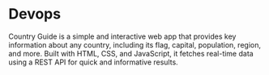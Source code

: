 # Devops
Country Guide is a simple and interactive web app that provides key information about any country, including its flag, capital, population, region, and more. Built with HTML, CSS, and JavaScript, it fetches real-time data using a REST API for quick and informative results.
